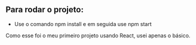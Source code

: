 ## Para rodar o projeto:
- Use o comando npm install e em seguida use npm start

Como esse foi o meu primeiro projeto usando React, usei apenas o básico.

